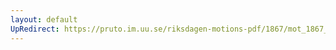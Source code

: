 ```yaml
---
layout: default
UpRedirect: https://pruto.im.uu.se/riksdagen-motions-pdf/1867/mot_1867__ak__208/mot_1867__ak__208-002.pdf
---
```

